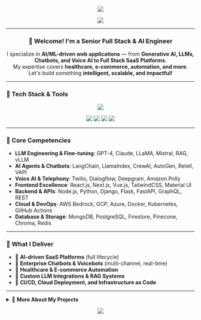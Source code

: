 <!-- Header Banner (SVG or PNG, optional) -->
<p align="center">
  <img src="https://capsule-render.vercel.app/api?type=waving&color=0:36BCF7,100:4F8EF7&height=170&section=header&text=Senior%20Full%20Stack%20%7C%20AI%20Engineer&fontSize=34&fontAlignY=40&animation=twinkling" />
</p>

<p align="center">
  <img src="https://readme-typing-svg.demolab.com?font=Fira+Code&pause=900&color=36BCF7&center=true&vCenter=true&width=550&lines=Building+AI-powered+Full+Stack+Solutions;Expert+in+LLMs%2C+Chatbots%2C+SaaS%2C+DevOps;React%2C+Next.js%2C+Node.js%2C+Python%2C+AWS+%7C+Open+to+Remote+Work" />
</p>

---

<h3 align="center">👋 Welcome! I'm a Senior Full Stack & AI Engineer</h3>

<p align="center">
  I specialize in <b>AI/ML-driven web applications</b> — from <b>Generative AI, LLMs, Chatbots, and Voice AI to Full Stack SaaS Platforms</b>. <br>
  My expertise covers <b>healthcare, e-commerce, automation, and more</b>. <br>
  Let's build something <b>intelligent, scalable, and impactful!</b>
</p>

---

### 🚀 Tech Stack & Tools

<p align="center">
  <img src="https://skillicons.dev/icons?i=python,nodejs,react,nextjs,vue,django,flask,aws,gcp,azure,docker,kubernetes,graphql,firebase,mongodb,postgres,redis,git,github" />
</p>
<p align="center">
  <img src="https://img.shields.io/badge/AI/ML-LangChain%20|%20HuggingFace%20|%20LlamaIndex%20|%20vLLM%20|%20AutoGen%20|%20RAG-blue?style=flat-square"/>
  <img src="https://img.shields.io/badge/LLMs-GPT--4%20|%20Claude%20|%20LLaMA%20|%20Mistral%20|%20Bloom-blueviolet?style=flat-square"/>
  <img src="https://img.shields.io/badge/Vector%20DBs-Pinecone%20|%20Chroma%20|%20FAISS%20|%20Qdrant-ff69b4?style=flat-square"/>
  <img src="https://img.shields.io/badge/Database-MongoDB%20|%20PostgreSQL%20|%20Firestore%20|%20Supabase%20|%20Redis%20|%20Chroma%20|%20Pinecone-00e396?style=flat-square"/>
</p>

---

### 🧠 Core Competencies

- **LLM Engineering & Fine-tuning**: GPT-4, Claude, LLaMA, Mistral, RAG, vLLM
- **AI Agents & Chatbots**: LangChain, LlamaIndex, CrewAI, AutoGen, Retell, VAPI
- **Voice AI & Telephony**: Twilio, Dialogflow, Deepgram, Amazon Polly
- **Frontend Excellence**: React.js, Next.js, Vue.js, TailwindCSS, Material UI
- **Backend & APIs**: Node.js, Python, Django, Flask, FastAPI, GraphQL, REST
- **Cloud & DevOps**: AWS Bedrock, GCP, Azure, Docker, Kubernetes, GitHub Actions
- **Database & Storage**: MongoDB, PostgreSQL, Firestore, Pinecone, Chroma, Redis

---

### 🌟 What I Deliver

- 🔹 **AI-driven SaaS Platforms** (full lifecycle)
- 🔹 **Enterprise Chatbots & Voicebots** (multi-channel, real-time)
- 🔹 **Healthcare & E-commerce Automation**
- 🔹 **Custom LLM Integrations & RAG Systems**
- 🔹 **CI/CD, Cloud Deployment, and Infrastructure as Code**

---

<details>
  <summary>📝 <b>More About My Projects</b></summary>
  <ul>
    <li><b>Multi-modal AI Chatbots:</b> Healthcare, e-commerce, legal, and SaaS</li>
    <li><b>LLM-powered Automation:</b> Agents, data pipelines, voice assistants</li>
    <li><b>Full-stack Platforms:</b> Modern dashboards, analytics, scalable APIs</li>
    <li><b>DevOps & CI/CD:</b> Automated cloud deployments, Docker/K8s, GitHub Actions</li>
  </ul>
</details>

<p align="center">
  <img src="https://komarev.com/ghpvc/?username=YOUR_GITHUB_USERNAME&style=flat-square&color=blue"/>
</p>
